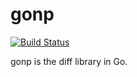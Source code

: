 # gonp

[![Build Status](https://travis-ci.org/cubicdaiya/gonp.png?branch=master)](https://travis-ci.org/cubicdaiya/gonp)

gonp is the diff library in Go.
